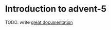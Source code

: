 # Introduction to advent-5

TODO: write [great documentation](http://jacobian.org/writing/what-to-write/)

